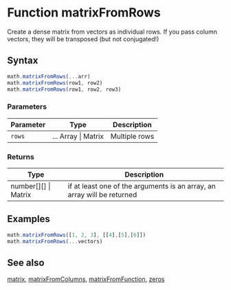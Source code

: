 <!-- Note: This file is automatically generated from source code comments. Changes made in this file will be overridden. -->
# Function matrixFromRows
Create a dense matrix from vectors as individual rows.
If you pass column vectors, they will be transposed (but not conjugated!)
## Syntax
```js
math.matrixFromRows(...arr)
math.matrixFromRows(row1, row2)
math.matrixFromRows(row1, row2, row3)
```
### Parameters
Parameter | Type | Description
--------- | ---- | -----------
`rows` | ... Array &#124; Matrix | Multiple rows
### Returns
Type | Description
---- | -----------
number[][] &#124; Matrix | if at least one of the arguments is an array, an array will be returned
## Examples
```js
math.matrixFromRows([1, 2, 3], [[4],[5],[6]])
math.matrixFromRows(...vectors)
```
## See also
[matrix](matrix.md),
[matrixFromColumns](matrixFromColumns.md),
[matrixFromFunction](matrixFromFunction.md),
[zeros](zeros.md)
